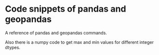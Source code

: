 # Code snippets of pandas and geopandas

A reference of pandas and geopandas commands.

Also there is a numpy code to get max and min values for different integer dtypes.
